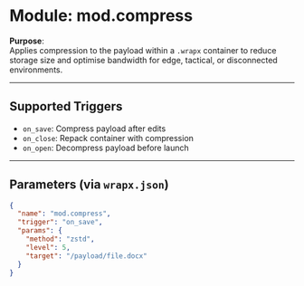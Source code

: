 # Module: mod.compress

**Purpose**:  
Applies compression to the payload within a `.wrapx` container to reduce storage size and optimise bandwidth for edge, tactical, or disconnected environments.

---

## Supported Triggers

- `on_save`: Compress payload after edits
- `on_close`: Repack container with compression
- `on_open`: Decompress payload before launch

---

## Parameters (via `wrapx.json`)

```json
{
  "name": "mod.compress",
  "trigger": "on_save",
  "params": {
    "method": "zstd",
    "level": 5,
    "target": "/payload/file.docx"
  }
}
